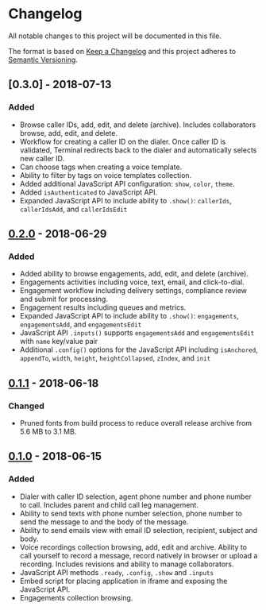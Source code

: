 # Changelog
All notable changes to this project will be documented in this file.

The format is based on [Keep a Changelog](http://keepachangelog.com/en/1.0.0/)
and this project adheres to [Semantic Versioning](http://semver.org/spec/v2.0.0.html).

## [0.3.0] - 2018-07-13
### Added
- Browse caller IDs, add, edit, and delete (archive). Includes collaborators browse, add, edit, and delete.
- Workflow for creating a caller ID on the dialer. Once caller ID is validated, Terminal redirects back to the dialer and automatically selects new caller ID.
- Can choose tags when creating a voice template.
- Ability to filter by tags on voice templates collection.
- Added additional JavaScript API configuration: `show`, `color`, `theme`.
- Added `isAuthenticated` to JavaScript API.
- Expanded JavaScript API to include ability to `.show()`: `callerIds`, `callerIdsAdd`, and `callerIdsEdit`

## [0.2.0] - 2018-06-29
### Added
- Added ability to browse engagements, add, edit, and delete (archive).
- Engagements activities including voice, text, email, and click-to-dial.
- Engagement workflow including delivery settings, compliance review and submit for processing.
- Engagement results including queues and metrics.
- Expanded JavaScript API to include ability to `.show()`: `engagements`, `engagementsAdd`, and `engagementsEdit`
- JavaScript API `.inputs()` supports `engagementsAdd` and `engagementsEdit` with `name` key/value pair
- Additional `.config()` options for the JavaScript API including `isAnchored`, `appendTo`, `width`, `height`, `heightCollapsed`, `zIndex`, and `init`

## [0.1.1] - 2018-06-18
### Changed
- Pruned fonts from build process to reduce overall release archive from 5.6 MB to 3.1 MB.

## [0.1.0] - 2018-06-15
### Added
- Dialer with caller ID selection, agent phone number and phone number to call. Includes parent and child call leg management.
- Ability to send texts with phone number selection, phone number to send the message to and the body of the message.
- Ability to send emails view with email ID selection, recipient, subject and body.
- Voice recordings collection browsing, add, edit and archive. Ability to call yourself to record a message, record natively in browser or upload a recording. Includes revisions and ability to manage collaborators.
- JavaScript API methods `.ready`, `.config`, `.show` and `.inputs`
- Embed script for placing application in iframe and exposing the JavaScript API.
- Engagements collection browsing.

[0.2.0]: https://github.com/omnigage/omnigage-terminal.js/releases/tag/0.2.0
[0.1.1]: https://github.com/omnigage/omnigage-terminal.js/releases/tag/0.1.1
[0.1.0]: https://github.com/omnigage/omnigage-terminal.js/releases/tag/0.1.0
